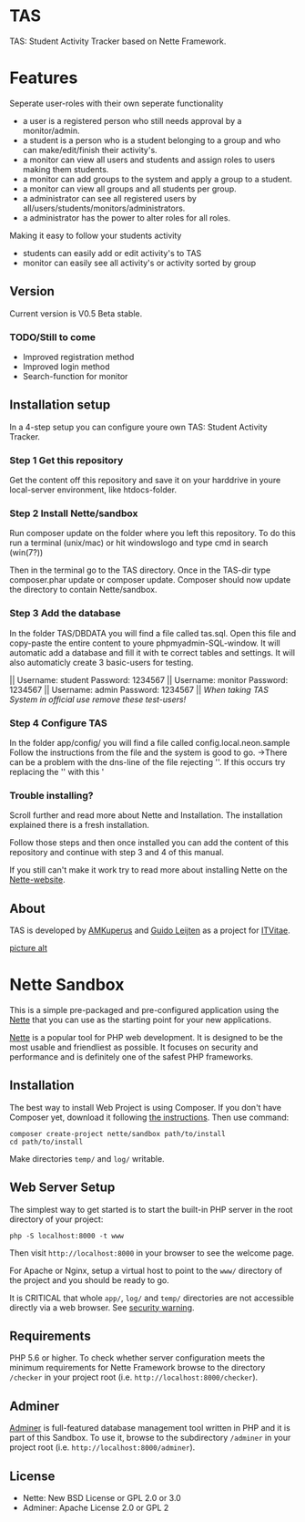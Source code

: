 # TAS
TAS: Student Activity Tracker based on Nette Framework.

# Features
Seperate user-roles with their own seperate functionality
- a user is a registered person who still needs approval by a monitor/admin.
- a student is a person who is a student belonging to a group and who can make/edit/finish their activity's.
- a monitor can view all users and students and assign roles to users making them students. 
- a monitor can add groups to the system and apply a group to a student.
- a monitor can view all groups and all students per group.
- a administrator can see all registered users by all/users/students/monitors/administrators.
- a administrator has the power to alter roles for all roles.

Making it easy to follow your students activity
- students can easily add or edit activity's to TAS
- monitor can easily see all activity's or activity sorted by group

## Version
Current version is V0.5 Beta stable.

### TODO/Still to come
- Improved registration method
- Improved login method
- Search-function for monitor

## Installation setup
In a 4-step setup you can configure youre own TAS: Student Activity Tracker.
### Step 1 Get this repository
Get the content off this repository and save it on your harddrive in youre local-server environment, like htdocs-folder.
### Step 2 Install Nette/sandbox
Run composer update on the folder where you left this repository.
To do this run a terminal (unix/mac) or hit windowslogo and type cmd in search (win(7?))

Then in the terminal go to the TAS directory.
Once in the TAS-dir type composer.phar update or composer update.
Composer should now update the directory to contain Nette/sandbox.
### Step 3 Add the database
In the folder TAS/DBDATA you will find a file called tas.sql. Open this file and copy-paste the entire content to youre phpmyadmin-SQL-window.
It will automatic add a database and fill it with te correct tables and settings. It will also automaticly create 3 basic-users for testing.

|| Username: student Password: 1234567 || Username: monitor Password: 1234567 || Username: admin Password: 1234567 ||
_When taking TAS System in official use remove these test-users!_

### Step 4 Configure TAS
In the folder app/config/ you will find a file called config.local.neon.sample
Follow the instructions from the file and the system is good to go.
->There can be a problem with the dns-line of the file rejecting ''. If this occurs try replacing the '' with this '

### Trouble installing?
Scroll further and read more about Nette and Installation. The installation explained there is a fresh installation.

Follow those steps and then once installed you can add the content of this repository and continue with step 3 and 4 of this manual.

If you still can't make it work try to read more about installing Nette on the [Nette-website](https://nette.org).


## About
TAS is developed by [AMKuperus](https://github.com/AMKuperus) and [Guido Leijten](https://github.com/guidoleijten) as a project for [ITVitae](http://itvitae.nl/).

[picture alt](http://cdn.ikabus.com/3/3/media/original/logos/logo_itvitae_liggend_anders_denken.png "ITVitae logo")

Nette Sandbox
=============

This is a simple pre-packaged and pre-configured application using the [Nette](https://nette.org)
that you can use as the starting point for your new applications.

[Nette](https://nette.org) is a popular tool for PHP web development.
It is designed to be the most usable and friendliest as possible. It focuses
on security and performance and is definitely one of the safest PHP frameworks.


Installation
------------

The best way to install Web Project is using Composer. If you don't have Composer yet,
download it following [the instructions](https://doc.nette.org/composer). Then use command:

	composer create-project nette/sandbox path/to/install
	cd path/to/install


Make directories `temp/` and `log/` writable.


Web Server Setup
----------------

The simplest way to get started is to start the built-in PHP server in the root directory of your project:

	php -S localhost:8000 -t www

Then visit `http://localhost:8000` in your browser to see the welcome page.

For Apache or Nginx, setup a virtual host to point to the `www/` directory of the project and you
should be ready to go.

It is CRITICAL that whole `app/`, `log/` and `temp/` directories are not accessible directly
via a web browser. See [security warning](https://nette.org/security-warning).


Requirements
------------

PHP 5.6 or higher. To check whether server configuration meets the minimum requirements for
Nette Framework browse to the directory `/checker` in your project root (i.e. `http://localhost:8000/checker`).


Adminer
-------

[Adminer](https://www.adminer.org/) is full-featured database management tool written in PHP and it is part of this Sandbox.
To use it, browse to the subdirectory `/adminer` in your project root (i.e. `http://localhost:8000/adminer`).


License
-------
- Nette: New BSD License or GPL 2.0 or 3.0
- Adminer: Apache License 2.0 or GPL 2
